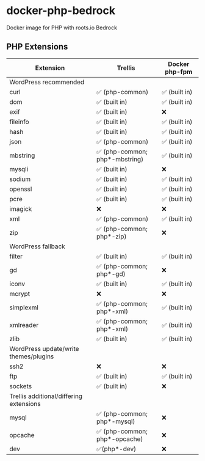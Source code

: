 # docker-php-bedrock
Docker image for PHP with roots.io Bedrock

## PHP Extensions

| Extension                               | Trellis                       | Docker php-fpm |
|-----------------------------------------|-------------------------------|----------------|
| WordPress recommended                   |                               |                |
| curl                                    | ✅ (php-common)                | ✅ (built in)   |
| dom                                     | ✅ (built in)                  | ✅ (built in)   |
| exif                                    | ✅ (built in)                  | ❌              |
| fileinfo                                | ✅ (built in)                  | ✅ (built in)   |
| hash                                    | ✅ (built in)                  | ✅ (built in)   |
| json                                    | ✅ (php-common)                | ✅ (built in)   |
| mbstring                                | ✅ (php-common; php*-mbstring) | ✅ (built in)   |
| mysqli                                  | ✅ (built in)                  | ❌              |
| sodium                                  | ✅ (built in)                  | ✅ (built in)   |
| openssl                                 | ✅ (built in)                  | ✅ (built in)   |
| pcre                                    | ✅ (built in)                  | ✅ (built in)   |
| imagick                                 | ❌                             | ❌              |
| xml                                     | ✅ (php-common)                | ✅ (built in)   |
| zip                                     | ✅ (php-common; php*-zip)      | ❌              |
| WordPress fallback                      |                               |                |
| filter                                  | ✅ (built in)                  | ✅ (built in)   |
| gd                                      | ✅ (php-common; php*-gd)       | ❌              |
| iconv                                   | ✅ (built in)                  | ✅ (built in)   |
| mcrypt                                  | ❌                             | ❌              |
| simplexml                               | ✅ (php-common; php*-xml)      | ✅ (built in)   |
| xmlreader                               | ✅ (php-common; php*-xml)      | ✅ (built in)   |
| zlib                                    | ✅ (built in)                  | ✅ (built in)   |
| WordPress update/write themes/plugins   |                               |                |
| ssh2                                    | ❌                             | ❌              |
| ftp                                     | ✅ (built in)                  | ✅ (built in)   |
| sockets                                 | ✅ (built in)                  | ❌              |
| Trellis additional/differing extensions |                               |                |
| mysql                                   | ✅ (php-common; php*-mysql)    | ❌              |
| opcache                                 | ✅ (php-common; php*-opcache)  | ❌              |
| dev                                     | ✅(php*-dev)                   | ❌              |
